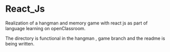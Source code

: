 # React_Js
Realization of a hangman and memory game with react js as part of language learning on openClassroom.

The directory is functional in the hangman , game branch and the readme is being written.
